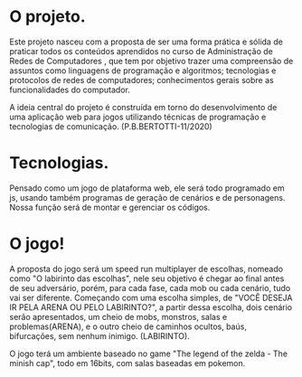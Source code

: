 <h1>O projeto.</h1>
<p>Este projeto nasceu com a proposta de ser uma forma prática e sólida de praticar todos os conteúdos aprendidos no curso de Administração de Redes de Computadores , que tem por objetivo trazer uma compreensão de assuntos como linguagens de programação e algoritmos; tecnologias e protocolos de redes de computadores; conhecimentos gerais sobre as funcionalidades do computador.</p>

<p>A ideia central do projeto é construída em torno do desenvolvimento de uma aplicação web para jogos utilizando técnicas de programação e tecnologias de comunicação. (P.B.BERTOTTI-11/2020)</p>

<h1>Tecnologias.</h1>
<p>Pensado como um jogo de plataforma web, ele será todo programado em js, usando também programas de geração de cenários e de personagens. Nossa função será de montar e gerenciar os códigos.</p>


<h1>O jogo!</h1>
<p>A proposta do jogo será um speed run multiplayer de escolhas, nomeado como "O labirinto das escolhas", nele seu objetivo é chegar ao final antes de seu adversário, porém, para cada fase, cada mob ou cada cenário, tudo vai ser diferente. Começando com uma escolha simples, de "VOCÊ DESEJA IR PELA ARENA OU PELO LABIRINTO?", a partir dessa escolha, dois cenário serão apresentados, um cheio de mobs, monstros, salas e problemas(ARENA), e o outro cheio de caminhos ocultos, baús, bifurcações, sem nenhum inimigo. (LABIRINTO). </p>

<p>O jogo terá um ambiente baseado no game "The legend of the zelda - The minish cap", todo em 16bits, com salas baseadas em pokemon.
</p>